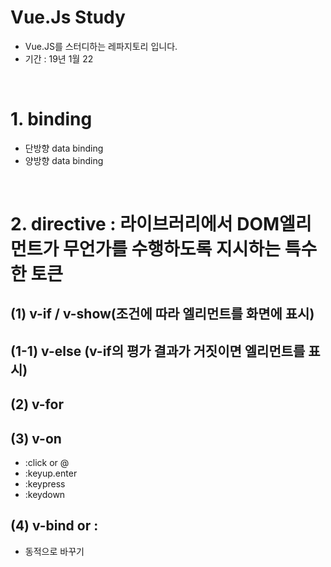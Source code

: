 # Vue.Js Study
* Vue.JS를 스터디하는 레파지토리 입니다.
* 기간 : 19년 1월 22

<br>

# 1. binding
* 단방향 data binding
* 양방향 data binding

<br>

# 2. directive : 라이브러리에서 DOM엘리먼트가 무언가를 수행하도록 지시하는 특수한 토큰
## (1) v-if / v-show(조건에 따라 엘리먼트를 화면에 표시)
## (1-1) v-else (v-if의 평가 결과가 거짓이면 엘리먼트를 표시)
## (2) v-for
## (3) v-on
* :click or @
* :keyup.enter
* :keypress
* :keydown
## (4) v-bind or :
* 동적으로 바꾸기

<br>


